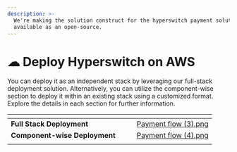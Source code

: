 ```yaml
---
description: >-
  We're making the solution construct for the hyperswitch payment solution
  available as an open-source.
---
```


# ☁ Deploy Hyperswitch on AWS&#x20;

You can deploy it as an independent stack by leveraging our full-stack deployment solution. Alternatively, you can utilize the component-wise section to deploy it within an existing stack using a customized format. Explore the details in each section for further information.



<table data-view="cards"><thead><tr><th></th><th></th><th></th><th data-hidden data-card-cover data-type="files"></th></tr></thead><tbody><tr><td><strong>Full Stack Deployment</strong></td><td></td><td></td><td><a href="../../.gitbook/assets/Payment flow (3).png">Payment flow (3).png</a></td></tr><tr><td><strong>Component-wise Deployment</strong></td><td></td><td></td><td><a href="../../.gitbook/assets/Payment flow (4).png">Payment flow (4).png</a></td></tr><tr><td></td><td></td><td></td><td></td></tr></tbody></table>
